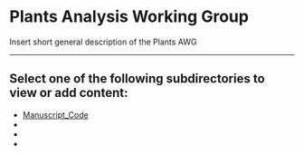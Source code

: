 # Plants Analysis Working Group

Insert short general description of the Plants AWG

---

## Select one of the following subdirectories to view or add content:
- [Manuscript_Code](Manuscript_Code)
- []()
- []()
- []()
